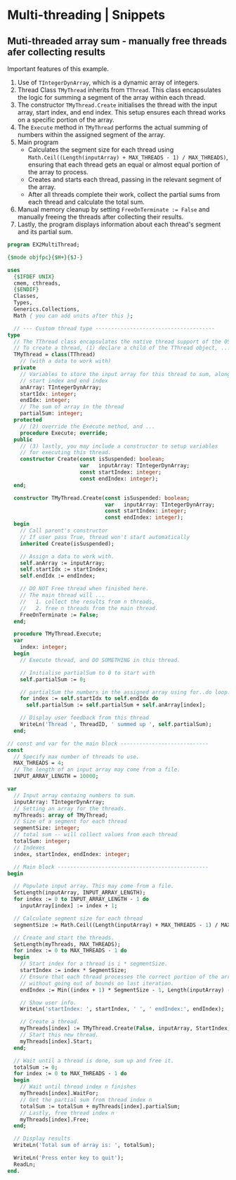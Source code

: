 # Multi-threading | Snippets

## Muti-threaded array sum - manually free threads afer collecting results

Important features of this example.

1. Use of `TIntegerDynArray`, which is a dynamic array of integers.
2. Thread Class `TMyThread` inherits from `TThread`. This class encapsulates the logic for summing a segment of the array within each thread.
3. The constructor `TMyThread.Create` initialises the thread with the input array, start index, and end index. This setup ensures each thread works on a specific portion of the array.
4. The `Execute` method in `TMyThread` performs the actual summing of numbers within the assigned segment of the array.
5. Main program
      - Calculates the segment size for each thread using `Math.Ceil((Length(inputArray) + MAX_THREADS - 1) / MAX_THREADS)`, ensuring that each thread gets an equal or almost equal portion of the array to process.
      - Creates and starts each thread, passing in the relevant segment of the array.
      - After all threads complete their work, collect the partial sums from each thread and calculate the total sum.
6. Manual memory cleanup by setting `FreeOnTerminate := False` and manually freeing the threads after collecting their results.
7. Lastly, the program displays information about each thread's segment and its partial sum.

```pascal linenums="1"
program EX2MultiThread;

{$mode objfpc}{$H+}{$J-}

uses
  {$IFDEF UNIX}
  cmem, cthreads,
  {$ENDIF}
  Classes,
  Types,
  Generics.Collections,
  Math { you can add units after this };

  // --- Custom thread type --------------------------------------
type
  // The TThread class encapsulates the native thread support of the OS.
  // To create a thread, (1) declare a child of the TThread object, ...
  TMyThread = class(TThread)
    // (with a data to work with)
  private
    // Variables to store the input array for this thread to sum, along with
    // start index and end index
    anArray: TIntegerDynArray;
    startIdx: integer;
    endIdx: integer;
    // The sum of array in the thread
    partialSum: integer;
  protected
    // (2) override the Execute method, and ...
    procedure Execute; override;
  public
    // (3) lastly, you may include a constructor to setup variables
    // for executing this thread.
    constructor Create(const isSuspended: boolean;
                       var   inputArray: TIntegerDynArray;
                       const startIndex: integer;
                       const endIndex: integer);
  end;

  constructor TMyThread.Create(const isSuspended: boolean;
                               var   inputArray: TIntegerDynArray;
                               const startIndex: integer;
                               const endIndex: integer);
  begin
    // Call parent's constructor
    // If user pass True, thread won't start automatically
    inherited Create(isSuspended);

    // Assign a data to work with.
    self.anArray := inputArray;
    self.startIdx := startIndex;
    self.endIdx := endIndex;

    // DO NOT Free thread when finished here.
    // The main thread will ...
    //   1. collect the results from n threads,
    //   2. free n threads from the main thread.
    FreeOnTerminate := False;
  end;

  procedure TMyThread.Execute;
  var
    index: integer;
  begin
    // Execute thread, and DO SOMETHING in this thread.

    // Initialise partialSum to 0 to start with
    self.partialSum := 0;

    // partialSum the numbers in the assigned array using for..do loop.
    for index := self.startIdx to self.endIdx do
      self.partialSum := self.partialSum + self.anArray[index];

    // Display user feedback from this thread
    WriteLn('Thread ', ThreadID, ' summed up ', self.partialSum);
  end;

// const and var for the main block ----------------------------
const
  // Specify max number of threads to use.
  MAX_THREADS = 4;
  // The length of an input array may come from a file.
  INPUT_ARRAY_LENGTH = 10000;

var
  // Input array containg numbers to sum.
  inputArray: TIntegerDynArray;
  // Setting an array for the threads.
  myThreads: array of TMyThread;
  // Size of a segment for each thread
  segmentSize: integer;
  // total sum -- will collect values from each thread
  totalSum: integer;
  // Indexes
  index, startIndex, endIndex: integer;

  // Main block ------------------------------------------------
begin

  // Populate input array. This may come from a file.
  SetLength(inputArray, INPUT_ARRAY_LENGTH);
  for index := 0 to INPUT_ARRAY_LENGTH - 1 do
    inputArray[index] := index + 1;

  // Calculate segment size for each thread
  segmentSize := Math.Ceil((Length(inputArray) + MAX_THREADS - 1) / MAX_THREADS);

  // Create and start the threads.
  SetLength(myThreads, MAX_THREADS);
  for index := 0 to MAX_THREADS - 1 do
  begin
    // Start index for a thread is i * segmentSize.
    startIndex := index * SegmentSize;
    // Ensure that each thread processes the correct portion of the array
    // without going out of bounds on last iteration.
    endIndex := Min((index + 1) * SegmentSize - 1, Length(inputArray) - 1);

    // Show user info.
    WriteLn('startIndex: ', startIndex, ' ', ' endIndex:', endIndex);

    // Create a thread.
    myThreads[index] := TMyThread.Create(False, inputArray, StartIndex, EndIndex);
    // Start this new thread.
    myThreads[index].Start;
  end;

  // Wait until a thread is done, sum up and free it.
  totalSum := 0;
  for index := 0 to MAX_THREADS - 1 do
  begin
    // Wait until thread index n finishes
    myThreads[index].WaitFor;
    // Get the partial sum from thread index n
    totalSum := totalSum + myThreads[index].partialSum;
    // Lastly, free thread index n
    myThreads[index].Free;
  end;

  // Display results
  WriteLn('Total sum of array is: ', totalSum);

  WriteLn('Press enter key to quit');
  ReadLn;
end.
```